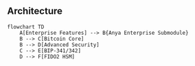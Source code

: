 ## Architecture
```mermaid
flowchart TD
    A[Enterprise Features] --> B{Anya Enterprise Submodule}
    B --> C[Bitcoin Core]
    B --> D[Advanced Security]
    C --> E[BIP-341/342]
    D --> F[FIDO2 HSM]
``` 
